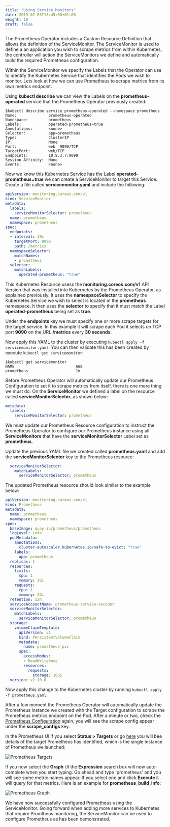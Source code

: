 ```yaml
---
title: "Using Service Monitors"
date: 2019-07-03T13:45:50+01:00
weight: 10
draft: false
---
```


The Prometheus Operator includes a Custom Resource Definition that allows the definition of the ServiceMonitor. The ServiceMonitor is used to define a an application you wish to scrape metrics from within Kubernetes, the controller will action the ServiceMonitors we define and automatically build the required Prometheus configuration.

Within the ServiceMonitor we specify the Labels that the Operator can use to identify the Kubernetes Service that identifies the Pods we wish to monitor. Lets look at how we can use Prometheus to scrape metrics from its own metrics endpoint.

Using **kubectl describe** we can view the Labels on the **prometheus-operated** service that the Prometheus Operator previously created:

```shell
$kubectl describe service prometheus-operated --namespace prometheus
Name:              prometheus-operated
Namespace:         prometheus
Labels:            operated-prometheus=true
Annotations:       <none>
Selector:          app=prometheus
Type:              ClusterIP
IP:                None
Port:              web  9090/TCP
TargetPort:        web/TCP
Endpoints:         10.8.3.7:9090
Session Affinity:  None
Events:            <none>
```
Now we know this Kubernetes Service has the Label **operated-prometheus=true** we can create a ServiceMonitor to target this Service. Create a file called **servicemonitor.yaml** and include the following:

```yaml
apiVersion: monitoring.coreos.com/v1
kind: ServiceMonitor
metadata:
  labels:
    serviceMonitorSelector: prometheus
  name: prometheus
  namespace: prometheus
spec:
  endpoints:
  - interval: 30s
    targetPort: 9090
    path: /metrics
  namespaceSelector:
    matchNames:
    - prometheus
  selector:
    matchLabels:
      operated-prometheus: "true"
```

This Kubernetes Resource usess the **monitoring.coreos.com/v1** API Version that was installed into Kubernetes by the Prometheus Operator, as explained previously. It uses the **namespaceSelector** to specify the Kubernetes Service we wish to select is located in the **prometheus** namespace. It then uses the **selector** to specify that it must match the Label **operated-prometheus** being set as **true**.

Under the **endpoints** key we must specify one or more scrape targets for the target service. In this example it will scrape each Pod it selects on TCP port **9090** on the URL **/metrics** every **30 seconds**.

Now apply this YAML to the cluster by executing `kubectl apply -f servicemonitor.yaml`. You can then validate this has been created by execute `kubectl get servicemonitor`:

```shell
$kubectl get servicemonitor
NAME                           AGE
prometheus                     1m
```

Before Prometheus Operator will automatically update our Prometheus Configuration to set it to scrape metrics from itself, there is one more thing we must do. On the **ServiceMonitor** we defined a label on the resource called **serviceMonitorSelector**, as shown below:

```yaml
metadata:
  labels:
    serviceMonitorSelector: prometheus
```

We must update our Prometheus Resource configuration to instruct the Prometheus Operator to configure our Prometheus instance using all **ServiceMonitors** that have the **serviceMonitorSelector** Label set as **prometheus**.

Update the previous YAML file we created called **prometheus.yaml** and add the **serviceMonitorSelector** key to the Prometheus resource:

```yaml
  serviceMonitorSelector:
    matchLabels:
      serviceMonitorSelector: prometheus
```

The updated Prometheus resource should look similar to the example below:

```yaml
apiVersion: monitoring.coreos.com/v1
kind: Prometheus
metadata:
  name: prometheus
  namespace: prometheus
spec:
  baseImage: quay.io/prometheus/prometheus
  logLevel: info
  podMetadata:
    annotations:
      cluster-autoscaler.kubernetes.io/safe-to-evict: "true"
    labels:
      app: prometheus
  replicas: 1
  resources:
    limits:
      cpu: 1
      memory: 2Gi
    requests:
      cpu: 1
      memory: 2Gi
  retention: 12h
  serviceAccountName: prometheus-service-account
  serviceMonitorSelector:
    matchLabels:
      serviceMonitorSelector: prometheus
  storage:
    volumeClaimTemplate:
      apiVersion: v1
      kind: PersistentVolumeClaim
      metadata:
        name: prometheus-pvc
      spec:
        accessModes:
        - ReadWriteOnce
        resources:
          requests:
            storage: 10Gi
  version: v2.10.0
```

Now apply this change to the Kubernetes cluster by running `kubectl apply -f prometheus.yaml`.

After a few moment the Prometheus Operator will automatically update the Prometheus instance we created with the Target configuration to scrape the Prometheus metrics endpoint on the Pod. After a minute or two, check the [Prometheus Configuration](http://localhost:9090/config) again, you will see the scrape config appear under the **scrape_configs** key.

In the Prometheus UI if you select **Status > Targets** or go [here](http://localhost:9090/targets) you will bee details of the target Prometheus has identified, which is the single instance of Prometheus we launched:

![Prometheus Targets](/prometheus/configuring-prometheus/using-service-monitors/images/targets.png?classes=shadow&width=55pc)

If you now select the **Graph** UI the **Expression** search box will now auto-complete when you start typing. Go ahead and type 'prometheus' and you will see some metric names appear. If you select one and click **Execute** it will query for that metrics. Here is an example for **prometheus_build_info**:

![Prometheus Graph](/prometheus/configuring-prometheus/using-service-monitors/images/graph.png?classes=shadow&width=55pc)

We have now successfully configured Prometheus using the ServiceMonitor. Going forward when adding more services to Kubernetes that require Promtheus monitoring, the ServiceMonitor can be used to configure Prometheus as has been demonstrated.